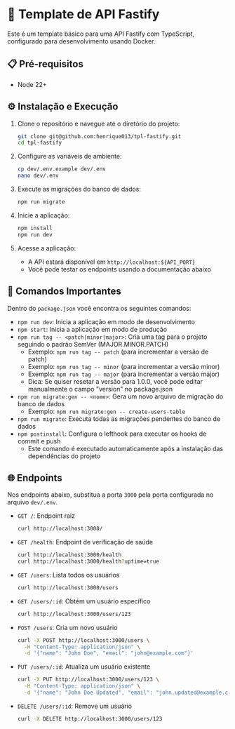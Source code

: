 <!-- TODO: Update endpoints -->

# 🚀 Template de API Fastify

Este é um template básico para uma API Fastify com TypeScript, configurado para desenvolvimento usando Docker.

## 📋 Pré-requisitos

- Node 22+

## ⚙️ Instalação e Execução

1. Clone o repositório e navegue até o diretório do projeto:

   ```bash
   git clone git@github.com:henrique013/tpl-fastify.git
   cd tpl-fastify
   ```

2. Configure as variáveis de ambiente:

   ```bash
   cp dev/.env.example dev/.env
   nano dev/.env
   ```

3. Execute as migrações do banco de dados:

   ```bash
   npm run migrate
   ```

4. Inicie a aplicação:

   ```bash
   npm install
   npm run dev
   ```

5. Acesse a aplicação:
   - A API estará disponível em `http://localhost:${API_PORT}`
   - Você pode testar os endpoints usando a documentação abaixo

## 🔑 Comandos Importantes

Dentro do `package.json` você encontra os seguintes comandos:

- `npm run dev`: Inicia a aplicação em modo de desenvolvimento
- `npm start`: Inicia a aplicação em modo de produção
- `npm run tag -- <patch|minor|major>`: Cria uma tag para o projeto seguindo o padrão SemVer (MAJOR.MINOR.PATCH)
  - Exemplo: `npm run tag -- patch` (para incrementar a versão de patch)
  - Exemplo: `npm run tag -- minor` (para incrementar a versão minor)
  - Exemplo: `npm run tag -- major` (para incrementar a versão major)
  - Dica: Se quiser resetar a versão para 1.0.0, você pode editar manualmente o campo "version" no package.json
- `npm run migrate:gen -- <nome>`: Gera um novo arquivo de migração do banco de dados
  - Exemplo: `npm run migrate:gen -- create-users-table`
- `npm run migrate`: Executa todas as migrações pendentes do banco de dados
- `npm postinstall`: Configura o lefthook para executar os hooks de commit e push
  - Este comando é executado automaticamente após a instalação das dependências do projeto

## 🌐 Endpoints

Nos endpoints abaixo, substitua a porta `3000` pela porta configurada no arquivo `dev/.env`.

- `GET /`: Endpoint raiz

  ```bash
  curl http://localhost:3000/
  ```

- `GET /health`: Endpoint de verificação de saúde

  ```bash
  curl http://localhost:3000/health
  curl http://localhost:3000/health?uptime=true
  ```

- `GET /users`: Lista todos os usuários

  ```bash
  curl http://localhost:3000/users
  ```

- `GET /users/:id`: Obtém um usuário específico

  ```bash
  curl http://localhost:3000/users/123
  ```

- `POST /users`: Cria um novo usuário

  ```bash
  curl -X POST http://localhost:3000/users \
    -H "Content-Type: application/json" \
    -d '{"name": "John Doe", "email": "john@example.com"}'
  ```

- `PUT /users/:id`: Atualiza um usuário existente

  ```bash
  curl -X PUT http://localhost:3000/users/123 \
    -H "Content-Type: application/json" \
    -d '{"name": "John Doe Updated", "email": "john.updated@example.com"}'
  ```

- `DELETE /users/:id`: Remove um usuário
  ```bash
  curl -X DELETE http://localhost:3000/users/123
  ```
